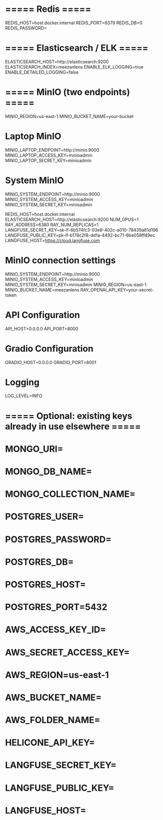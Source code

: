 # ===== Redis =====
REDIS_HOST=host.docker.internal
REDIS_PORT=6379
REDIS_DB=0
REDIS_PASSWORD=

# ===== Elasticsearch / ELK =====
ELASTICSEARCH_HOST=http://elasticsearch:9200
ELASTICSEARCH_INDEX=meezanlens
ENABLE_ELK_LOGGING=true
ENABLE_DETAILED_LOGGING=false

# ===== MinIO (two endpoints) =====
MINIO_REGION=us-east-1
MINIO_BUCKET_NAME=your-bucket

# Laptop MinIO
MINIO_LAPTOP_ENDPOINT=http://minio:9000
MINIO_LAPTOP_ACCESS_KEY=minioadmin
MINIO_LAPTOP_SECRET_KEY=minioadmin

# System MinIO
MINIO_SYSTEM_ENDPOINT=http://minio:9000
MINIO_SYSTEM_ACCESS_KEY=minioadmin
MINIO_SYSTEM_SECRET_KEY=minioadmin

REDIS_HOST=host.docker.internal
ELASTICSEARCH_HOST=http://elasticsearch:9200
NUM_GPUS=1
RAY_ADDRESS=6380
RAY_NUM_REPLICAS=1
LANGFUSE_SECRET_KEY=sk-lf-6b574fc3-03e8-402c-a010-78439a81d196
LANGFUSE_PUBLIC_KEY=pk-lf-b178c2f8-dd1a-4492-bc71-6be058ff49ec
LANGFUSE_HOST=https://cloud.langfuse.com
# MinIO connection settings
MINIO_SYSTEM_ENDPOINT=http://minio:9000
MINIO_SYSTEM_ACCESS_KEY=minioadmin
MINIO_SYSTEM_SECRET_KEY=minioadmin
MINIO_REGION=us-east-1
MINIO_BUCKET_NAME=meezanlens
RAY_OPENAI_API_KEY=your-secret-token

# API Configuration
API_HOST=0.0.0.0
API_PORT=8000

# Gradio Configuration
GRADIO_HOST=0.0.0.0
GRADIO_PORT=8001

# Logging
LOG_LEVEL=INFO
# ===== Optional: existing keys already in use elsewhere =====
# MONGO_URI=
# MONGO_DB_NAME=
# MONGO_COLLECTION_NAME=
# POSTGRES_USER=
# POSTGRES_PASSWORD=
# POSTGRES_DB=
# POSTGRES_HOST=
# POSTGRES_PORT=5432
# AWS_ACCESS_KEY_ID=
# AWS_SECRET_ACCESS_KEY=
# AWS_REGION=us-east-1
# AWS_BUCKET_NAME=
# AWS_FOLDER_NAME=
# HELICONE_API_KEY=
# LANGFUSE_SECRET_KEY=
# LANGFUSE_PUBLIC_KEY=
# LANGFUSE_HOST=


